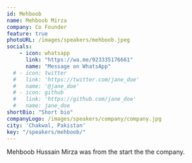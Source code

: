 ```yaml
---
id: Mehboob
name: Mehboob Mirza
company: Co Founder
feature: true
photoURL: /images/speakers/mehboob.jpeg
socials:
    - icon: whatsapp
      link: "https://wa.me/923335176661"
      name: "Message on WhatsApp"
  # - icon: twitter
  #   link: 'https://twitter.com/jane_doe'
  #   name: '@jane_doe'
  # - icon: github
  #   link: 'https://github.com/jane_doe'
  #   name: jane_doe
shortBio: "Short bio"
companyLogo: /images/speakers/company/company.jpg
city: 'Chakwal, Pakistan'
key: "/speakers/mehboob/"
---
```


Mehboob Hussain Mirza was from the start the the company. 

